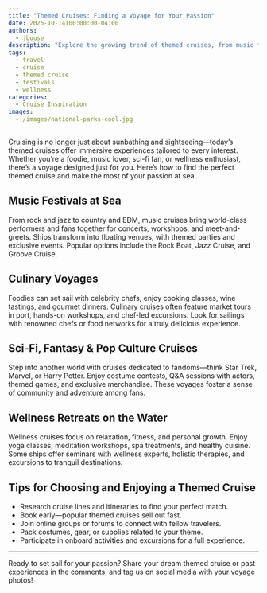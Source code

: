 ```yaml
---
title: "Themed Cruises: Finding a Voyage for Your Passion"
date: 2025-10-14T00:00:00-04:00
authors:
  - jbouse
description: "Explore the growing trend of themed cruises, from music festivals at sea and culinary voyages with celebrity chefs to sci-fi conventions and wellness retreats on the water."
tags:
  - travel
  - cruise
  - themed cruise
  - festivals
  - wellness
categories:
  - Cruise Inspiration
images:
  - /images/national-parks-cool.jpg
---
```


Cruising is no longer just about sunbathing and sightseeing—today’s themed cruises offer immersive experiences tailored to every interest. Whether you’re a foodie, music lover, sci-fi fan, or wellness enthusiast, there’s a voyage designed just for you. Here’s how to find the perfect themed cruise and make the most of your passion at sea.

## Music Festivals at Sea

From rock and jazz to country and EDM, music cruises bring world-class performers and fans together for concerts, workshops, and meet-and-greets. Ships transform into floating venues, with themed parties and exclusive events. Popular options include the Rock Boat, Jazz Cruise, and Groove Cruise.

## Culinary Voyages

Foodies can set sail with celebrity chefs, enjoy cooking classes, wine tastings, and gourmet dinners. Culinary cruises often feature market tours in port, hands-on workshops, and chef-led excursions. Look for sailings with renowned chefs or food networks for a truly delicious experience.

## Sci-Fi, Fantasy & Pop Culture Cruises

Step into another world with cruises dedicated to fandoms—think Star Trek, Marvel, or Harry Potter. Enjoy costume contests, Q&A sessions with actors, themed games, and exclusive merchandise. These voyages foster a sense of community and adventure among fans.

## Wellness Retreats on the Water

Wellness cruises focus on relaxation, fitness, and personal growth. Enjoy yoga classes, meditation workshops, spa treatments, and healthy cuisine. Some ships offer seminars with wellness experts, holistic therapies, and excursions to tranquil destinations.

## Tips for Choosing and Enjoying a Themed Cruise
- Research cruise lines and itineraries to find your perfect match.
- Book early—popular themed cruises sell out fast.
- Join online groups or forums to connect with fellow travelers.
- Pack costumes, gear, or supplies related to your theme.
- Participate in onboard activities and excursions for a full experience.

---

Ready to set sail for your passion? Share your dream themed cruise or past experiences in the comments, and tag us on social media with your voyage photos!
